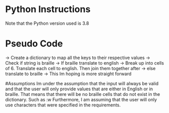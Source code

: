 # Python Instructions

Note that the Python version used is 3.8

# Pseudo Code
-> Create a dictionary to map all the keys to their respective values
-> Check if string is braille
-> If braille translate to english
  -> Break up into cells of 6. Translate each cell to english. Then join them together after
-> else translate to braille
  -> This Im hoping is more straight forward


#Assumptions
Im under the assumption that the input will always be valid and that the user will only provide values that are either in English or in braille. 
That means that there will be no braille cells that do not exist in the dictionary. Such as :w
Furthermore, I am assuming that the user will only use characters that were specified in the requirements. 
